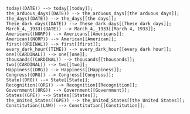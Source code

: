     today((DATE)) --> today[[today]];
    the_arduous_days((DATE)) --> the_arduous_days[[the arduous days]];
    the_days((DATE)) --> the_days[[the days]];
    These_dark_days((DATE)) --> These_dark_days[[These dark days]];
    March_4,_1933((DATE)) --> March_4,_1933[[March 4, 1933]];
    Americans((NORP)) --> Americans[[Americans]];
    American((NORP)) --> American[[American]];
    first((ORDINAL)) --> first[[first]];
    every_dark_hour((TIME)) --> every_dark_hour[[every dark hour]];
    one((CARDINAL)) --> one[[one]];
    thousands((CARDINAL)) --> thousands[[thousands]];
    two((CARDINAL)) --> two[[two]];
    Happiness((ORG)) --> Happiness[[Happiness]];
    Congress((ORG)) --> Congress[[Congress]];
    State((ORG)) --> State[[State]];
    Recognition((ORG)) --> Recognition[[Recognition]];
    Government((ORG)) --> Government[[Government]];
    States((GPE)) --> States[[States]];
    the_United_States((GPE)) --> the_United_States[[the United States]];
    Constitution((LAW)) --> Constitution[[Constitution]];
